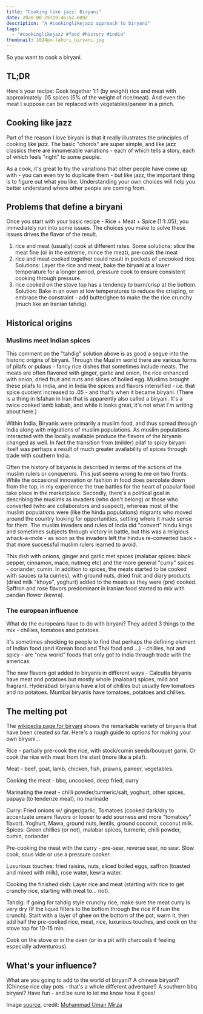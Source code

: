 ```yaml
---
title: "Cooking like jazz: Biryani"
date: 2020-08-25T19:46:52.609Z
description: "A #cookinglikejazz approach to biryani"
tags:
  - "#cookinglikejazz #food #history #india"
thumbnail: 1024px-lahori_biryani.jpg
---
```

So you want to cook a biryani. 

## TL;DR
Here's your recipe: Cook together 1:1 (by weight) rice and meat with approximately .05 spices (5% of the weight of rice/meat). And even the meat I suppose can be replaced with vegetables/paneer in a pinch. 

## Cooking like jazz

Part of the reason I love biryani is that it really illustrates the principles of cooking like jazz. The basic "chords" are super simple, and like jazz classics there are innumerable variations - each of which tells a story, each of which feels "right" to some people. 

As a cook, it's great to try the variations that other people have come up with - you can even try to duplicate them - but like jazz, the important thing is to figure out what you like. Understanding your own choices will help you better understand where other people are coming from. 

## Problems that define a biryani
Once you start with your basic recipe - Rice + Meat + Spice (1:1:.05), you immediately run into some issues. The choices you make to solve these issues drives the flavor of the result. 
1. rice and meat (usually) cook at different rates. 
Some solutions: slice the meat fine (or in the extreme, mince the meat), pre-cook the meat
2. rice and meat cooked together could result in pockets of uncooked rice. Solutions: Layer the rice and meat, bake the biryani at a lower temperature for a longer period, pressure cook to ensure consistent cooking through pressure. 
3. rice cooked on the stove top has a tendency to burn/crisp at the bottom. Solution: Bake in an oven at low temperatures to reduce the crisping, or embrace the constraint - add butter/ghee to make the the rice crunchy (much like an Iranian tahdig). 

## Historical origins
### Muslims meet Indian spices
This comment on the "tahdig" solution above is as good a segue into the historic origins of biryani. Through the Muslim world there are various forms of pilafs or pulaus - fancy rice dishes that sometimes include meats. The meats are often flavored with ginger, garlic and onion, the rice enhanced with onion, dried fruit and nuts and slices of boiled egg. Muslims brought these pilafs to India, and in India the spices and flavors intensified - i.e. that spice quotient increased to .05 - and that's when it became biryani. (There is a thing in Isfahan in Iran that is apparently also called a biryani. It's a twice cooked lamb kabab, and while it looks great, it's not what I'm writing about here.)

Within India, Biryanis were primarily a muslim food, and thus spread through India along with migrations of muslim populations. As muslim populations interacted with the locally available produce the flavors of the biryanis changed as well. In fact the transition from (milder) pilaf to spicy biryani itself was perhaps a result of much greater availability of spices through trade with southern India.

Often the history of biryanis is described in terms of the actions of the muslim rulers or conquerors. This just seems wrong to me on two fronts. While the occasional innovation or fashion in food does percolate down from the top, in my experience the true battles for the heart of popular food take place in the marketplace. Secondly, there's a political goal in describing the muslims as invaders (who don't belong) or those who converted (who are collaborators and suspect), whereas most of the muslim populations were (like the hindu populations) migrants who moved around the country looking for opportunities, settling where it made sense for them. The muslim invaders and rules of India did "convert" hindu kings and sometimes subjects through victory in battle, but this was a religious whack-a-mole - as soon as the invaders left the hindus re-converted back - that more successful muslim rulers learned to avoid. 

This dish with onions, ginger and garlic met spices (malabar spices: black pepper, cinnamon, mace, nutmeg etc) and the more general "curry" spices - coriander, cumin. In addition to spices, the meats started to be cooked with sauces (a la curries), with ground nuts, dried fruit and diary products (dried milk "khoya", yoghurt) added to the meats as they were (pre) cooked. Saffron and rose flavors predominant in Iranian food started to mix with pandan flower (kewra).

### The european influence
What do the europeans have to do with biryani? They added 3 things to the mix - chillies, tomatoes and potatoes.

It's sometimes shocking to people to find that perhaps the defining element of Indian food (and Korean food and Thai food and ...) - chillies, hot and spicy - are "new world" foods that only got to India through trade with the americas.  

The new flavors got added to biryanis in different ways - Calcutta biryanis have meat and potatoes but mostly whole (malabar) spices, mild and fragrant. Hyderabadi biryanis have a lot of chillies but usually few tomatoes and no potatoes. Mumbai biryanis have tomatoes, potatoes and chillies. 

## The melting pot
The [wikipedia page for biryani](https://en.wikipedia.org/wiki/Biryani) shows the remarkable variety of biryanis that have been created so far. Here's a rough guide to options for making your own biryani...

Rice - partially pre-cook the rice, with stock/cumin seeds/bouquet garni. Or cook the rice with meat from the start (more like a pilaf).

Meat - beef, goat, lamb, chicken, fish, prawns, paneer, vegetables. 

Cooking the meat - bbq, uncooked, deep fried, curry

Marinating the meat - chilli powder/turmeric/salt, yoghurt, other spices, papaya (to tenderize meat), no marinade

Curry: Fried onions w/ ginger/garlic, Tomatoes (cooked dark/dry to accentuate umami flavors or looser to add sourness and more "tomatoey" flavor). Yoghurt, Mawa, ground nuts, lentils, ground coconut, coconut milk. Spices: Green chillies (or not), malabar spices, turmeric, chilli powder, cumin, coriander

Pre-cooking the meat with the curry - pre-sear, reverse sear, no sear. Slow cook, sous vide or use a pressure cooker. 

Luxurious touches: fried raisins, nuts, sliced boiled eggs, saffron (toasted and mixed with milk), rose water, kewra water. 

Cooking the finished dish: Layer rice and meat (starting with rice to get crunchy rice, starting with meat to... not). 

Tahdig: If going for tahdig style crunchy rice, make sure the meat curry is very dry (If the liquid filters to the bottom through the rice it'll ruin the crunch). Start with a layer of ghee on the bottom of the pot, warm it, then add half the pre-cooked rice, meat, rice, luxurious touches, and cook on the stove top for 10-15 min.

Cook on the stove or in the oven (or in a pit with charcoals if feeling especially adventurous). 

## What's your influence?
What are you going to add to the world of biryani? A chinese biryani? (Chinese rice clay pots - that's a whole different adventure!) A southern bbq biryani? Have fun - and be sure to let me know how it goes!


Image [source](https://commons.wikimedia.org/wiki/File:Lahori_Biryani.jpg), credit: [Muhammad Umair Mirza](https://commons.wikimedia.org/wiki/User:Muhammad_Umair_Mirza)
